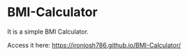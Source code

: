 # BMI-Calculator
It is a simple BMI Calculator.

Access it here: https://ironjosh786.github.io/BMI-Calculator/
